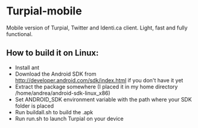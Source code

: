 Turpial-mobile
==============

Mobile version of Turpial, Twitter and Identi.ca client. Light, fast and fully functional.

How to build it on Linux:
-------------------------

- Install ant
- Download the Android SDK from http://developer.android.com/sdk/index.html if you don't have it yet
- Extract the package somewhere (I placed it in my home directory /home/andrea/android-sdk-linux_x86)
- Set ANDROID_SDK environment variable with the path where your SDK folder is placed
- Run buildall.sh to build the .apk
- Run run.sh to launch Turpial on your device
